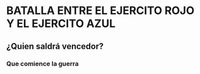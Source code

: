 # BATALLA ENTRE EL EJERCITO ROJO Y EL EJERCITO AZUL

## ¿Quien saldrá vencedor?
### Que comience la guerra
